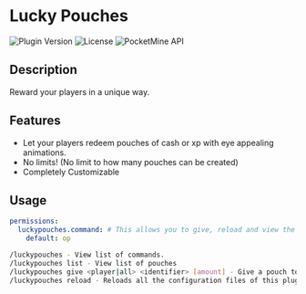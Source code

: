 # Lucky Pouches

![Plugin Version](https://img.shields.io/badge/Version-v1.0.0-brightgreen)
![License](https://img.shields.io/badge/License-APACHE-blue)
![PocketMine API](https://img.shields.io/badge/PocketMine%20API-5.0.0-purple)

## Description

Reward your players in a unique way.

## Features

- Let your players redeem pouches of cash or xp with eye appealing animations.
- No limits! (No limit to how many pouches can be created)
- Completely Customizable

## Usage

```yaml
permissions:
  luckypouches.command: # This allows you to give, reload and view the list of pouches.
    default: op
```

```bash
/luckypouches - View list of commands.
/luckypouches list - View list of pouches
/luckypouches give <player|all> <identifier> [amount] - Give a pouch to every online player or a specific player.
/luckypouches reload - Reloads all the configuration files of this plugin.
```
